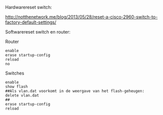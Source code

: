Hardwarereset switch:

http://notthenetwork.me/blog/2013/05/28/reset-a-cisco-2960-switch-to-factory-default-settings/

Softwarereset switch en router:

Router
```
enable
erase startup-config
reload
no
```

Switches
```
enable
show flash
##Als vlan.dat voorkomt in de weergave van het flash-geheugen:
delete vlan.dat
##
erase startup-config
reload
```
